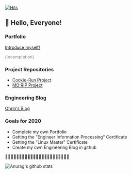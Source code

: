 [![Hits](https://hits.seeyoufarm.com/api/count/incr/badge.svg?url=https%3A%2F%2Fgithub.com%2Fohsanrim&count_bg=%239A95FF&title_bg=%23555555&icon=&icon_color=%23E7E7E7&title=%EC%A1%B0%ED%9A%8C%EC%88%98&edge_flat=false)](https://hits.seeyoufarm.com)

<h2>👋 Hello, Everyone!</h2>
<h3>Portfolio</h3>
<a href="https://ohsanrim.github.io/web-portfolio/harin_portfolio.html">Introduce myself!</a>
<p style="color:gray;">(incompletion)</p>
<h3>Project Repositories</h3>
<ul>
  <li><a href="https://github.com/ohsanrim/CookieRun_project">Cookie-Run Project</a></li>
  <li><a href="https://github.com/ohsanrim/morip">MO:RIP Project</a></li>
</ul>

<h3>Engineering Blog</h3>
<a href="https://blog.naver.com/ka28">Ohrin's Blog</a>
<h3>Goals for 2020</h3>
<ul>
  <li>Complete my own Portfolio</li>
  <li>Getting the "Engineer Information Processing" Certificate</li>
  <li>Getting the "Linux Master" Certificate</li>
  <li>Create my own Engineering Blog in github</li>
</ul>

🌱🌱🌱🌱🌱🌱🌱🌱🌱🌱🌱🌱🌱🌱🌱🌱🌱🌱🌱🌱🌱🌱🌱


![Anurag's github stats](https://github-readme-stats.vercel.app/api?username=ohsanrim&show_icons=true&theme=dracula)


<!--
**ohsanrim/ohsanrim** is a ✨ _special_ ✨ repository because its `README.md` (this file) appears on your GitHub profile.

Here are some ideas to get you started:

- 🔭 I’m currently working on ...
- 🌱 I’m currently learning ...
- 👯 I’m looking to collaborate on ...
- 🤔 I’m looking for help with ...
- 💬 Ask me about ...
- 📫 How to reach me: ...
- 😄 Pronouns: ...
- ⚡ Fun fact: ...
-->
